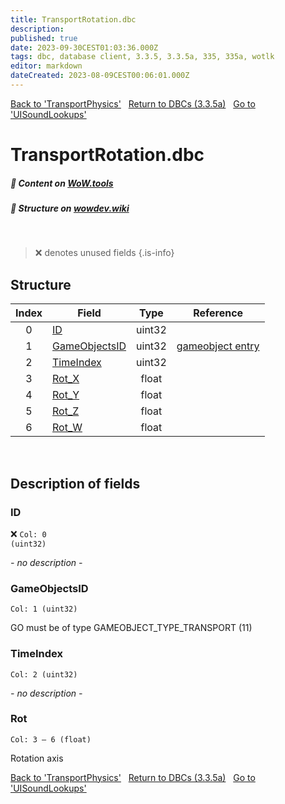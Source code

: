 ```yaml
---
title: TransportRotation.dbc
description:
published: true
date: 2023-09-30CEST01:03:36.000Z
tags: dbc, database client, 3.3.5, 3.3.5a, 335, 335a, wotlk
editor: markdown
dateCreated: 2023-08-09CEST00:06:01.000Z
---
```

<a href="https://trinitycore.info/files/DBC/335/transportphysics" class="mt-5 v-btn v-btn--depressed v-btn--flat v-btn--outlined theme--light v-size--default darkblue--text text--lighten-3"><span class="v-btn__content"><i aria-hidden="true" class="v-icon notranslate v-icon--left mdi mdi-arrow-left theme--light"></i><span>Back to 'TransportPhysics'</span></span></a>&nbsp;&nbsp;&nbsp;<a href="https://trinitycore.info/files/DBC/335/home" class="mt-5 v-btn v-btn--depressed v-btn--flat v-btn--outlined theme--light v-size--default darkblue--text text--lighten-3"><span class="v-btn__content"><i aria-hidden="true" class="v-icon notranslate v-icon--left mdi mdi-home-outline theme--light"></i><span>Return to DBCs (3.3.5a)</span></span></a>&nbsp;&nbsp;&nbsp;<a href="https://trinitycore.info/files/DBC/335/uisoundlookups" class="mt-5 v-btn v-btn--depressed v-btn--flat v-btn--outlined theme--light v-size--default darkblue--text text--lighten-3"><span class="v-btn__content"><span>Go to 'UISoundLookups'</span><i aria-hidden="true" class="v-icon notranslate v-icon--right mdi mdi-arrow-right theme--light"></i></span></a>

# TransportRotation.dbc
##### :open_book: Content on [WoW.tools](https://wow.tools/dbc/?dbc=transportrotation&build=3.3.5.12340)
##### :pencil: Structure on [wowdev.wiki](https://wowdev.wiki/DB/TransportRotation)
&nbsp;

> :x: denotes unused fields
{.is-info}


## Structure

| Index | Field | Type | Reference |
| :---: | --- | :---: | --- |
| 0 | [ID](#id) | uint32 |  |
| 1 | [GameObjectsID](#gameobjectsid) | uint32 | [gameobject entry](/database/335/world/gameobject_template#entry) |
| 2 | [TimeIndex](#timeindex) | uint32 |  |
| 3 | [Rot_X](#x) | float |  |
| 4 | [Rot_Y](#y) | float |  |
| 5 | [Rot_Z](#z) | float |  |
| 6 | [Rot_W](#w) | float |  |
&nbsp;
## Description of fields

### ID
:x: <code>Col: 0 (uint32)</code>

*- no description -*
&nbsp;

### GameObjectsID
<code>Col: 1 (uint32)</code>

GO must be of type GAMEOBJECT_TYPE_TRANSPORT (11)
&nbsp;

### TimeIndex
<code>Col: 2 (uint32)</code>

*- no description -*
&nbsp;

### Rot
<code>Col: 3 &ndash; 6 (float)</code>

Rotation axis
&nbsp;

<a href="https://trinitycore.info/files/DBC/335/transportphysics" class="mt-5 v-btn v-btn--depressed v-btn--flat v-btn--outlined theme--light v-size--default darkblue--text text--lighten-3"><span class="v-btn__content"><i aria-hidden="true" class="v-icon notranslate v-icon--left mdi mdi-arrow-left theme--light"></i><span>Back to 'TransportPhysics'</span></span></a>&nbsp;&nbsp;&nbsp;<a href="https://trinitycore.info/files/DBC/335/home" class="mt-5 v-btn v-btn--depressed v-btn--flat v-btn--outlined theme--light v-size--default darkblue--text text--lighten-3"><span class="v-btn__content"><i aria-hidden="true" class="v-icon notranslate v-icon--left mdi mdi-home-outline theme--light"></i><span>Return to DBCs (3.3.5a)</span></span></a>&nbsp;&nbsp;&nbsp;<a href="https://trinitycore.info/files/DBC/335/uisoundlookups" class="mt-5 v-btn v-btn--depressed v-btn--flat v-btn--outlined theme--light v-size--default darkblue--text text--lighten-3"><span class="v-btn__content"><span>Go to 'UISoundLookups'</span><i aria-hidden="true" class="v-icon notranslate v-icon--right mdi mdi-arrow-right theme--light"></i></span></a>
